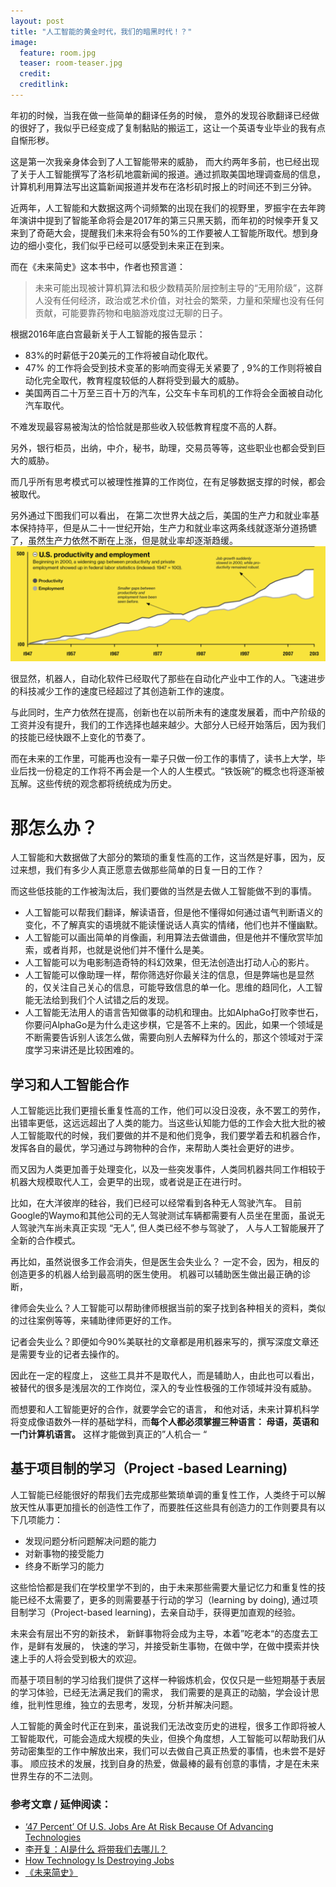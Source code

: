 ```yaml
---
layout: post
title: "人工智能的黄金时代，我们的暗黑时代！？"
image:
  feature: room.jpg
  teaser: room-teaser.jpg
  credit:
  creditlink:
---
```


年初的时候，当我在做一些简单的翻译任务的时候， 意外的发现谷歌翻译已经做的很好了，我似乎已经变成了复制黏贴的搬运工，这让一个英语专业毕业的我有点自惭形秽。

这是第一次我亲身体会到了人工智能带来的威胁， 而大约两年多前，也已经出现了关于人工智能撰写了洛杉矶地震新闻的报道。通过抓取美国地理调查局的信息，计算机利用算法写出这篇新闻报道并发布在洛杉矶时报上的时间还不到三分钟。 

近两年，人工智能和大数据这两个词频繁的出现在我们的视野里，罗振宇在去年跨年演讲中提到了智能革命将会是2017年的第三只黑天鹅，而年初的时候李开复又来到了奇葩大会，提醒我们未来将会有50%的工作要被人工智能所取代。想到身边的细小变化，我们似乎已经可以感受到未来正在到来。 

而在《未来简史》这本书中，作者也预言道： 

> 未来可能出现被计算机算法和极少数精英阶层控制主导的“无用阶级”，这群人没有任何经济，政治或艺术价值，对社会的繁荣，力量和荣耀也没有任何贡献，可能要靠药物和电脑游戏度过无聊的日子。

根据2016年底白宫最新关于人工智能的报告显示： 

* 83%的时薪低于20美元的工作将被自动化取代。
* 47% 的工作将会受到技术变革的影响而变得无关紧要了 , 9%的工作则将被自动化完全取代，教育程度较低的人群将受到最大的威胁。 
* 美国两百二十万至三百十万的汽车，公交车卡车司机的工作将会全面被自动化汽车取代。 

不难发现最容易被淘汰的恰恰就是那些收入较低教育程度不高的人群。

另外，银行柜员，出纳，中介，秘书，助理，交易员等等，这些职业也都会受到巨大的威胁。 

而几乎所有思考模式可以被理性推算的工作岗位，在有足够数据支撑的时候，都会被取代。

另外通过下图我们可以看出， 在第二次世界大战之后，美国的生产力和就业率基本保持持平，但是从二十一世纪开始，生产力和就业率这两条线就逐渐分道扬镳了，虽然生产力依然不断在上涨，但是就业率却逐渐趋缓。
![屏幕快照 2017-03-24 上午10.13.02](media/%E5%B1%8F%E5%B9%95%E5%BF%AB%E7%85%A7%202017-03-24%20%E4%B8%8A%E5%8D%8810.13.02.png)


很显然，机器人，自动化软件已经取代了那些在自动化产业中工作的人。飞速进步的科技减少工作的速度已经超过了其创造新工作的速度。 

与此同时，生产力依然在提高，创新也在以前所未有的速度发展着，而中产阶级的工资并没有提升，我们的工作选择也越来越少。大部分人已经开始落后，因为我们的技能已经快跟不上变化的节奏了。

而在未来的工作里，可能再也没有一辈子只做一份工作的事情了，读书上大学，毕业后找一份稳定的工作将不再会是一个人的人生模式。“铁饭碗”的概念也将逐渐被瓦解。这些传统的观念都将统统成为历史。 

# 那怎么办？

人工智能和大数据做了大部分的繁琐的重复性高的工作，这当然是好事，因为，反过来想，我们有多少人真正愿意去做那些简单的日复一日的工作？ 


而这些低技能的工作被淘汰后，我们要做的当然是去做人工智能做不到的事情。 

* 人工智能可以帮我们翻译，解读语音，但是他不懂得如何通过语气判断语义的变化，不了解真实的语境就不能读懂说话人真实的情绪，他们也并不懂幽默。 
* 人工智能可以画出简单的肖像画，利用算法去做谱曲，但是他并不懂欣赏毕加索，或者肖邦，也就是说他们并不懂什么是美。
* 人工智能可以为电影制造奇特的科幻效果，但无法创造出打动人心的影片。
* 人工智能可以像助理一样，帮你筛选好你最关注的信息，但是弊端也是显然的，仅关注自己关心的信息，可能导致信息的单一化。思维的趋同化，人工智能无法给到我们个人试错之后的发现。 
* 人工智能无法用人的语言告知做事的动机和理由。比如AlphaGo打败李世石，你要问AlphaGo是为什么走这步棋，它是答不上来的。因此，如果一个领域是不断需要告诉别人该怎么做，需要向别人去解释为什么的，那这个领域对于深度学习来讲还是比较困难的。

## 学习和人工智能合作
人工智能远比我们更擅长重复性高的工作，他们可以没日没夜，永不罢工的劳作，出错率更低，这远远超出了人类的能力。当这些认知能力低的工作会大批大批的被人工智能取代的时候，我们要做的并不是和他们竞争，我们要学着去和机器合作，发挥各自的最优，学习通过与跨物种的合作，来帮助人类社会更好的进步。

而又因为人类更加善于处理变化，以及一些突发事件，人类同机器共同工作相较于机器大规模取代人工，会更早的出现，或者说是正在进行时。

比如，在大洋彼岸的硅谷，我们已经可以经常看到各种无人驾驶汽车。 目前Google的Waymo和其他公司的无人驾驶测试车辆都需要有人员坐在里面，虽说无人驾驶汽车尚未真正实现 “无人”, 但人类已经不参与驾驶了， 人与人工智能展开了全新的合作模式。

再比如，虽然说很多工作会消失，但是医生会失业么？ 一定不会，因为，相反的创造更多的机器人给到最高明的医生使用。 机器可以辅助医生做出最正确的诊断， 

律师会失业么？人工智能可以帮助律师根据当前的案子找到各种相关的资料，类似的过往案例等等，来辅助律师更好的工作。 

记者会失业么？即便如今90%美联社的文章都是用机器来写的，撰写深度文章还是需要专业的记者去操作的。

因此在一定的程度上， 这些工具并不是取代人，而是辅助人，由此也可以看出，被替代的很多是浅层次的工作岗位，深入的专业性极强的工作领域并没有威胁。 


而想要和人工智能更好的合作，就要学会它的语言， 和他对话，未来计算机科学将变成像语数外一样的基础学科，而**每个人都必须掌握三种语言： 母语，英语和一门计算机语言。** 这样才能做到真正的”人机合一 “


## 基于项目制的学习（Project -based Learning) 
人工智能已经能很好的帮我们去完成那些繁琐单调的重复性工作，人类终于可以解放天性从事更加擅长的创造性工作了，而要胜任这些具有创造力的工作则要具有以下几项能力： 

* 发现问题分析问题解决问题的能力
* 对新事物的接受能力
* 终身不断学习的能力

这些恰恰都是我们在学校里学不到的，由于未来那些需要大量记忆力和重复性的技能已经不太需要了，更多的则需要基于行动的学习（learning by doing), 通过项目制学习（Project-based learning)，去亲自动手，获得更加直观的经验。

未来会有层出不穷的新技术， 新鲜事物将会成为主导，本着”吃老本“的态度去工作，是鲜有发展的， 快速的学习，并接受新生事物，在做中学，在做中摸索并快速上手的人将会受到极大的欢迎。 

而基于项目制的学习给我们提供了这样一种锻炼机会，仅仅只是一些短期基于表层的学习体验，已经无法满足我们的需求， 我们需要的是真正的动脑，学会设计思维，批判性思维，独立的去思考，发现，分析并解决问题。 

人工智能的黄金时代正在到来，虽说我们无法改变历史的进程，很多工作即将被人工智能取代，可能会造成大规模的失业，但换个角度想，人工智能可以帮助我们从劳动密集型的工作中解放出来，我们可以去做自己真正热爱的事情，也未尝不是好事。 顺应技术的发展，找到自身的热爱，做最棒的最有创意的事情，才是在未来世界生存的不二法则。 



### 参考文章 / 延伸阅读： 

* [‘47 Percent’ Of U.S. Jobs Are At Risk Because Of Advancing Technologies](http://www.huffingtonpost.com/2015/03/06/jobs-risk-technology_n_6817236.html)
* [李开复：AI是什么 将带我们去哪儿？](http://tech.sina.com.cn/it/2016-06-15/doc-ifxszkzy5301105.shtml)
* [How Technology Is Destroying Jobs](https://www.technologyreview.com/s/515926/how-technology-is-destroying-jobs/)
* [《未来简史》](https://book.douban.com/subject/26943161/)


